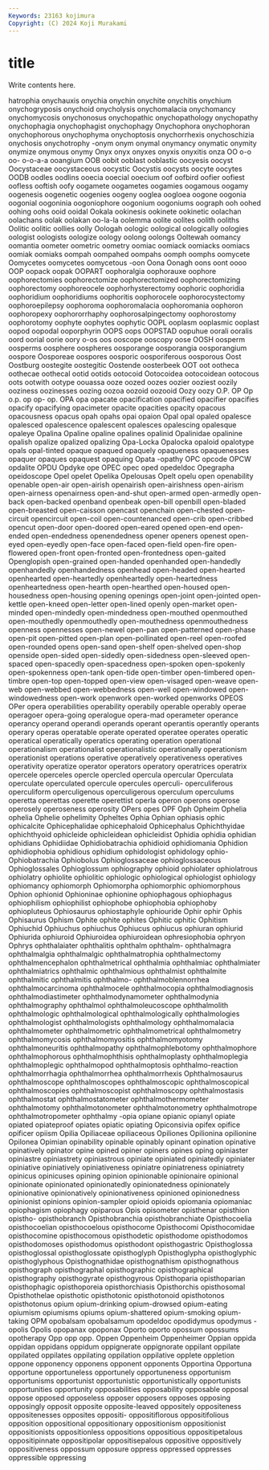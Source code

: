 ```yaml
---
Keywords: 23163 kojimura
Copyright: (C) 2024 Koji Murakami
---
```


# title

Write contents here.



hatrophia onychauxis onychia onychin onychite onychitis
onychium onychogryposis onychoid onycholysis onychomalacia onychomancy onychomycosis onychonosus onychopathic onychopathology
onychopathy onychophagia onychophagist onychophagy Onychophora onychophoran onychophorous onychophyma onychoptosis onychorrhexis
onychoschizia onychosis onychotrophy -onym onym onymal onymancy onymatic onymity onymize
onymous onymy Onyx onyx onyxes onyxis onyxitis onza OO o-o
oo- o-o-a-a ooangium OOB oobit ooblast ooblastic oocyesis oocyst Oocystaceae
oocystaceous oocystic Oocystis oocysts oocyte oocytes OODB oodles oodlins ooecia
ooecial ooecium oof oofbird oofier oofiest oofless ooftish oofy oogamete
oogametes oogamies oogamous oogamy oogenesis oogenetic oogenies oogeny ooglea oogloea
oogone oogonia oogonial oogoninia oogoniophore oogonium oogoniums oograph ooh oohed
oohing oohs ooid ooidal Ookala ookinesis ookinete ookinetic oolachan oolachans
oolak oolakan oo-la-la oolemma oolite oolites oolith ooliths Oolitic oolitic
oollies oolly Oologah oologic oological oologically oologies oologist oologists oologize
oology oolong oolongs Ooltewah oomancy oomantia oometer oometric oometry oomiac
oomiack oomiacks oomiacs oomiak oomiaks oompah oompahed oompahs oomph oomphs
oomycete Oomycetes oomycetes oomycetous -oon Oona Oonagh oons oont oooo
OOP oopack oopak OOPART oophoralgia oophorauxe oophore oophorectomies oophorectomize oophorectomized
oophorectomizing oophorectomy oophoreocele oophorhysterectomy oophoric oophoridia oophoridium oophoridiums oophoritis oophorocele
oophorocystectomy oophoroepilepsy oophoroma oophoromalacia oophoromania oophoron oophoropexy oophororrhaphy oophorosalpingectomy oophorostomy
oophorotomy oophyte oophytes oophytic OOPL ooplasm ooplasmic ooplast oopod oopodal
ooporphyrin OOPS oops OOPSTAD oopuhue oorali ooralis oord oorial oorie
oory o-os oos ooscope ooscopy oose OOSH oosperm oosperms oosphere
oospheres oosporange oosporangia oosporangium oospore Oosporeae oospores oosporic oosporiferous oosporous
Oost Oostburg oostegite oostegitic Oostende oosterbeek OOT oot ootheca oothecae
oothecal ootid ootids ootocoid Ootocoidea ootocoidean ootocous oots ootwith ootype
oouassa ooze oozed oozes oozier ooziest oozily ooziness oozinesses oozing
oozoa oozoid oozooid Oozy oozy O.P. OP Op o.p. op
op- op. OPA opa opacate opacification opacified opacifier opacifies opacify
opacifying opacimeter opacite opacities opacity opacous opacousness opacus opah opahs
opai opaion Opal opal opaled opalesce opalesced opalescence opalescent opalesces
opalescing opalesque opaleye Opalina Opaline opaline opalines opalinid Opalinidae opalinine
opalish opalize opalized opalizing Opa-Locka Opalocka opaloid opalotype opals opal-tinted
opaque opaqued opaquely opaqueness opaquenesses opaquer opaques opaquest opaquing Opata
-opathy OPC opcode OPCW opdalite OPDU Opdyke ope OPEC opec
oped opedeldoc Opegrapha opeidoscope Opel opelet Opelika Opelousas Opelt opelu
open openability openable open-air open-airish openairish open-airishness open-airism open-airness openairness
open-and-shut open-armed open-armedly open-back open-backed openband openbeak open-bill openbill open-bladed
open-breasted open-caisson opencast openchain open-chested open-circuit opencircuit open-coil open-countenanced open-crib
open-cribbed opencut open-door open-doored open-eared opened open-end open-ended open-endedness openendedness
opener openers openest open-eyed open-eyedly open-face open-faced open-field open-fire open-flowered
open-front open-fronted open-frontedness open-gaited Openglopish open-grained open-handed openhanded open-handedly openhandedly
openhandedness openhead open-headed open-hearted openhearted open-heartedly openheartedly open-heartedness openheartedness open-hearth
open-hearthed open-housed open-housedness open-housing opening openings open-joint open-jointed open-kettle open-kneed
open-letter open-lined openly open-market open-minded open-mindedly open-mindedness open-mouthed openmouthed open-mouthedly
openmouthedly open-mouthedness openmouthedness openness opennesses open-newel open-pan open-patterned open-phase open-pit
open-pitted open-plan open-pollinated open-reel open-roofed open-rounded opens open-sand open-shelf open-shelved
open-shop openside open-sided open-sidedly open-sidedness open-sleeved open-spaced open-spacedly open-spacedness open-spoken
open-spokenly open-spokenness open-tank open-tide open-timber open-timbered open-timbre open-top open-topped open-view
open-visaged open-weave open-web open-webbed open-webbedness open-well open-windowed open-windowedness open-work openwork
open-worked openworks OPEOS OPer opera operabilities operability operabily operable operably
operae operagoer opera-going operalogue opera-mad operameter operance operancy operand operandi
operands operant operantis operantly operants operary operas operatable operate operated
operatee operates operatic operatical operatically operatics operating operation operational operationalism
operationalist operationalistic operationally operationism operationist operations operative operatively operativeness operatives
operativity operatize operator operators operatory operatrices operatrix opercele operceles opercle
opercled opercula opercular Operculata operculate operculated opercule opercules operculi- operculiferous
operculiform operculigenous operculigerous operculum operculums operetta operettas operette operettist operla
operon operons operose operosely operoseness operosity OPers opes OPF Oph
Opheim Ophelia ophelia Ophelie ophelimity Opheltes Ophia Ophian ophiasis ophic
ophicalcite Ophicephalidae ophicephaloid Ophicephalus Ophichthyidae ophichthyoid ophicleide ophicleidean ophicleidist Ophidia
ophidia ophidian ophidians Ophidiidae Ophidiobatrachia ophidioid ophidiomania Ophidion ophidiophobia ophidious
ophidium ophidologist ophidology ophio- Ophiobatrachia Ophiobolus Ophioglossaceae ophioglossaceous Ophioglossales Ophioglossum
ophiography ophioid ophiolater ophiolatrous ophiolatry ophiolite ophiolitic ophiologic ophiological ophiologist
ophiology ophiomancy ophiomorph Ophiomorpha ophiomorphic ophiomorphous Ophion ophionid Ophioninae ophionine
ophiophagous ophiophagus ophiophilism ophiophilist ophiophobe ophiophobia ophiophoby ophiopluteus Ophiosaurus ophiostaphyle
ophiouride Ophir ophir Ophis Ophisaurus Ophism Ophite ophite ophites Ophitic
ophitic Ophitism Ophiuchid Ophiuchus ophiuchus Ophiucus ophiucus ophiuran ophiurid Ophiurida
ophiuroid Ophiuroidea ophiuroidean ophresiophobia ophryon Ophrys ophthalaiater ophthalitis ophthalm ophthalm-
ophthalmagra ophthalmalgia ophthalmalgic ophthalmatrophia ophthalmectomy ophthalmencephalon ophthalmetrical ophthalmia ophthalmiac ophthalmiater
ophthalmiatrics ophthalmic ophthalmious ophthalmist ophthalmite ophthalmitic ophthalmitis ophthalmo- ophthalmoblennorrhea ophthalmocarcinoma
ophthalmocele ophthalmocopia ophthalmodiagnosis ophthalmodiastimeter ophthalmodynamometer ophthalmodynia ophthalmography ophthalmol ophthalmoleucoscope ophthalmolith
ophthalmologic ophthalmological ophthalmologically ophthalmologies ophthalmologist ophthalmologists ophthalmology ophthalmomalacia ophthalmometer ophthalmometric
ophthalmometrical ophthalmometry ophthalmomycosis ophthalmomyositis ophthalmomyotomy ophthalmoneuritis ophthalmopathy ophthalmophlebotomy ophthalmophore ophthalmophorous
ophthalmophthisis ophthalmoplasty ophthalmoplegia ophthalmoplegic ophthalmopod ophthalmoptosis ophthalmo-reaction ophthalmorrhagia ophthalmorrhea ophthalmorrhexis
Ophthalmosaurus ophthalmoscope ophthalmoscopes ophthalmoscopic ophthalmoscopical ophthalmoscopies ophthalmoscopist ophthalmoscopy ophthalmostasis ophthalmostat
ophthalmostatometer ophthalmothermometer ophthalmotomy ophthalmotonometer ophthalmotonometry ophthalmotrope ophthalmotropometer ophthalmy -opia opiane
opianic opianyl opiate opiated opiateproof opiates opiatic opiating Opiconsivia opifex
opifice opificer opiism Opilia Opiliaceae opiliaceous Opiliones Opilionina opilionine Opilonea
Opimian opinability opinable opinably opinant opination opinative opinatively opinator opine
opined opiner opiners opines oping opiniaster opiniastre opiniastrety opiniastrous opiniate
opiniated opiniatedly opiniater opiniative opiniatively opiniativeness opiniatre opiniatreness opiniatrety opinicus
opinicuses opining opinion opinionable opinionaire opinional opinionate opinionated opinionatedly opinionatedness
opinionately opinionative opinionatively opinionativeness opinioned opinionedness opinionist opinions opinion-sampler opioid
opioids opiomania opiomaniac opiophagism opiophagy opiparous Opis opisometer opisthenar opisthion
opistho- opisthobranch Opisthobranchia opisthobranchiate Opisthocoelia opisthocoelian opisthocoelous opisthocome Opisthocomi Opisthocomidae
opisthocomine opisthocomous opisthodetic opisthodome opisthodomos opisthodomoses opisthodomus opisthodont opisthogastric Opisthoglossa
opisthoglossal opisthoglossate opisthoglyph Opisthoglypha opisthoglyphic opisthoglyphous Opisthognathidae opisthognathism opisthognathous opisthograph
opisthographal opisthographic opisthographical opisthography opisthogyrate opisthogyrous Opisthoparia opisthoparian opisthophagic opisthoporeia
opisthorchiasis Opisthorchis opisthosomal Opisthothelae opisthotic opisthotonic opisthotonoid opisthotonos opisthotonus opium
opium-drinking opium-drowsed opium-eating opiumism opiumisms opiums opium-shattered opium-smoking opium-taking OPM
opobalsam opobalsamum opodeldoc opodidymus opodymus -opolis Opolis opopanax opoponax Oporto
oporto opossum opossums opotherapy Opp opp opp. Oppen Oppenheim Oppenheimer
Oppian oppida oppidan oppidans oppidum oppignerate oppignorate oppilant oppilate oppilated
oppilates oppilating oppilation oppilative opplete oppletion oppone opponency opponens opponent
opponents Opportina Opportuna opportune opportuneless opportunely opportuneness opportunism opportunisms opportunist
opportunistic opportunistically opportunists opportunities opportunity opposabilities opposability opposable opposal oppose
opposed opposeless opposer opposers opposes opposing opposingly opposit opposite opposite-leaved
oppositely oppositeness oppositenesses opposites oppositi- oppositiflorous oppositifolious opposition oppositional oppositionary
oppositionism oppositionist oppositionists oppositionless oppositions oppositious oppositipetalous oppositipinnate oppositipolar oppositisepalous
oppositive oppositively oppositiveness oppossum opposure oppress oppressed oppresses oppressible oppressing
